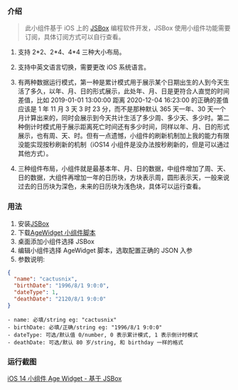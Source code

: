 ### 介绍

> 此小组件基于 iOS 上的 [JSBox](https://apps.apple.com/cn/app/jsbox-学习写代码/id1312014438) 编程软件开发，JSBox 使用小组件功能需要订阅，具体订阅方式可以自行查看。

1. 支持 2\*2、2\*4、4\*4 三种大小布局。

2. 支持中英文语言切换，需要更改 iOS 系统语言。

3. 有两种数据运行模式，第一种是累计模式用于展示某个日期出生的人到今天生活了多久，以年、月、日的形式展示，此处年、月、日是更符合人直觉的时间差值，比如 2019-01-01 13:00:00 距离 2020-12-04 16:23:00 的正确的差值应该是 1 年 11 月 3 天 3 时 23 分，而不是那种默认 365 天一年、30 天一个月计算出来的，同时会展示到今天共计生活了多少周、多少天、多少时。第二种倒计时模式用于展示距离死亡时间还有多少时间，同样以年、月、日的形式展示，也有周、天、时。但有一点遗憾，小组件的刷新机制加上我的能力有限没能实现按秒刷新的机制（iOS14 小组件是没办法按秒刷新的，但是可以通过其他方式）。

4. 三种组件布局，小组件就是最基本年、月、日的数据，中组件增加了周、天、日的数据，大组件再增加一年的日历块，方块表示周，圆形表示天，一般来说过去的日历块为深色，未来的日历块为浅色块，具体可以运行查看。

### 用法

1. 安装[JSBox](https://apps.apple.com/cn/app/jsbox-学习写代码/id1312014438)
2. 下载[AgeWidget 小组件脚本](https://xteko.com/redir?name=AgeWidget&url=https://github.com/cactusnix/life-assistant-backend/blob/master/jsbox_part/AgeWidget/.output/AgeWidget.box)
3. 桌面添加小组件选择 JSBox
4. 编辑小组件选择 AgeWidget 脚本，选取配置正确的 JSON 入参
5. 参数说明:

```json
{
  "name": "cactusnix",
  "birthDate": "1996/8/1 9:0:0",
  "dateType": 1,
  "deathDate": "2120/8/1 9:0:0"
}
```

```text
- name: 必填/string eg: "cactusnix"
- birthDate: 必填/正确/string eg: "1996/8/1 9:0:0"
- dateType: 可选/默认值 0/number, 0 表示累计模式, 1 表示倒计时模式
- deathDate: 可选/默认 80 岁/string, 和 birthday 一样的格式
```

### 运行截图

[iOS 14 小组件 Age Widget - 基于 JSBox](https://cactusnix.github.io/posts/ios-14-小组件-age-widget-基于-jsbox/)
